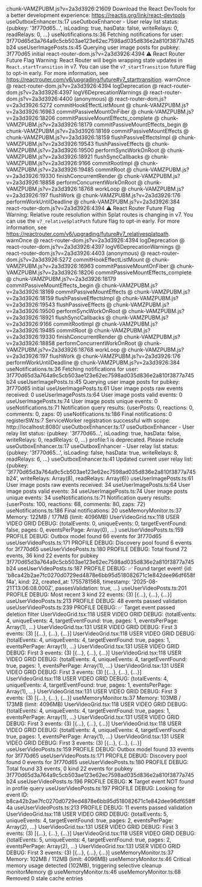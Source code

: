 chunk-VAMZPUBM.js?v=2a3d3926:21609 Download the React DevTools for a better development experience: https://reactjs.org/link/react-devtools
useOutboxEnhancer.ts:17 useOutboxEnhancer - User relay list status: {pubkey: '3f770d65...', isLoading: true, hasData: false, writeRelays: 0, readRelays: 0, …}
useNotifications.ts:36 Fetching notifications for user: 3f770d65d3a764a9c5cb503ae123e62ec7598ad035d836e2a810f3877a745b24
useUserImagePosts.ts:45 Querying user image posts for pubkey: 3f770d65 initial
react-router-dom.js?v=2a3d3926:4394 ⚠️ React Router Future Flag Warning: React Router will begin wrapping state updates in `React.startTransition` in v7. You can use the `v7_startTransition` future flag to opt-in early. For more information, see https://reactrouter.com/v6/upgrading/future#v7_starttransition.
warnOnce @ react-router-dom.js?v=2a3d3926:4394
logDeprecation @ react-router-dom.js?v=2a3d3926:4397
logV6DeprecationWarnings @ react-router-dom.js?v=2a3d3926:4400
(anonymous) @ react-router-dom.js?v=2a3d3926:5272
commitHookEffectListMount @ chunk-VAMZPUBM.js?v=2a3d3926:16963
commitPassiveMountOnFiber @ chunk-VAMZPUBM.js?v=2a3d3926:18206
commitPassiveMountEffects_complete @ chunk-VAMZPUBM.js?v=2a3d3926:18179
commitPassiveMountEffects_begin @ chunk-VAMZPUBM.js?v=2a3d3926:18169
commitPassiveMountEffects @ chunk-VAMZPUBM.js?v=2a3d3926:18159
flushPassiveEffectsImpl @ chunk-VAMZPUBM.js?v=2a3d3926:19543
flushPassiveEffects @ chunk-VAMZPUBM.js?v=2a3d3926:19500
performSyncWorkOnRoot @ chunk-VAMZPUBM.js?v=2a3d3926:18921
flushSyncCallbacks @ chunk-VAMZPUBM.js?v=2a3d3926:9166
commitRootImpl @ chunk-VAMZPUBM.js?v=2a3d3926:19485
commitRoot @ chunk-VAMZPUBM.js?v=2a3d3926:19330
finishConcurrentRender @ chunk-VAMZPUBM.js?v=2a3d3926:18858
performConcurrentWorkOnRoot @ chunk-VAMZPUBM.js?v=2a3d3926:18768
workLoop @ chunk-VAMZPUBM.js?v=2a3d3926:197
flushWork @ chunk-VAMZPUBM.js?v=2a3d3926:176
performWorkUntilDeadline @ chunk-VAMZPUBM.js?v=2a3d3926:384
react-router-dom.js?v=2a3d3926:4394 ⚠️ React Router Future Flag Warning: Relative route resolution within Splat routes is changing in v7. You can use the `v7_relativeSplatPath` future flag to opt-in early. For more information, see https://reactrouter.com/v6/upgrading/future#v7_relativesplatpath.
warnOnce @ react-router-dom.js?v=2a3d3926:4394
logDeprecation @ react-router-dom.js?v=2a3d3926:4397
logV6DeprecationWarnings @ react-router-dom.js?v=2a3d3926:4403
(anonymous) @ react-router-dom.js?v=2a3d3926:5272
commitHookEffectListMount @ chunk-VAMZPUBM.js?v=2a3d3926:16963
commitPassiveMountOnFiber @ chunk-VAMZPUBM.js?v=2a3d3926:18206
commitPassiveMountEffects_complete @ chunk-VAMZPUBM.js?v=2a3d3926:18179
commitPassiveMountEffects_begin @ chunk-VAMZPUBM.js?v=2a3d3926:18169
commitPassiveMountEffects @ chunk-VAMZPUBM.js?v=2a3d3926:18159
flushPassiveEffectsImpl @ chunk-VAMZPUBM.js?v=2a3d3926:19543
flushPassiveEffects @ chunk-VAMZPUBM.js?v=2a3d3926:19500
performSyncWorkOnRoot @ chunk-VAMZPUBM.js?v=2a3d3926:18921
flushSyncCallbacks @ chunk-VAMZPUBM.js?v=2a3d3926:9166
commitRootImpl @ chunk-VAMZPUBM.js?v=2a3d3926:19485
commitRoot @ chunk-VAMZPUBM.js?v=2a3d3926:19330
finishConcurrentRender @ chunk-VAMZPUBM.js?v=2a3d3926:18858
performConcurrentWorkOnRoot @ chunk-VAMZPUBM.js?v=2a3d3926:18768
workLoop @ chunk-VAMZPUBM.js?v=2a3d3926:197
flushWork @ chunk-VAMZPUBM.js?v=2a3d3926:176
performWorkUntilDeadline @ chunk-VAMZPUBM.js?v=2a3d3926:384
useNotifications.ts:36 Fetching notifications for user: 3f770d65d3a764a9c5cb503ae123e62ec7598ad035d836e2a810f3877a745b24
useUserImagePosts.ts:45 Querying user image posts for pubkey: 3f770d65 initial
useUserImagePosts.ts:61 User image posts raw events received: 0
useUserImagePosts.ts:64 User image posts valid events: 0
useUserImagePosts.ts:74 User image posts unique events: 0
useNotifications.ts:71 Notification query results: {userPosts: 0, reactions: 0, comments: 0, zaps: 0}
useNotifications.ts:186 Final notifications: 0
registerSW.ts:7 ServiceWorker registration successful with scope:  http://localhost:8080/
useOutboxEnhancer.ts:17 useOutboxEnhancer - User relay list status: {pubkey: '3f770d65...', isLoading: true, hasData: false, writeRelays: 0, readRelays: 0, …}
profile:1 <meta name="apple-mobile-web-app-capable" content="yes"> is deprecated. Please include <meta name="mobile-web-app-capable" content="yes">
useOutboxEnhancer.ts:17 useOutboxEnhancer - User relay list status: {pubkey: '3f770d65...', isLoading: false, hasData: true, writeRelays: 8, readRelays: 6, …}
useOutboxEnhancer.ts:41 Updated current user relay list: {pubkey: '3f770d65d3a764a9c5cb503ae123e62ec7598ad035d836e2a810f3877a745b24', writeRelays: Array(8), readRelays: Array(6)}
useUserImagePosts.ts:61 User image posts raw events received: 34
useUserImagePosts.ts:64 User image posts valid events: 34
useUserImagePosts.ts:74 User image posts unique events: 34
useNotifications.ts:71 Notification query results: {userPosts: 100, reactions: 68, comments: 80, zaps: 72}
useNotifications.ts:186 Final notifications: 20
useMemoryMonitor.ts:37 Memory: 122MB / 177MB (limit: 4096MB)
UserVideoGrid.tsx:118 USER VIDEO GRID DEBUG: {totalEvents: 0, uniqueEvents: 0, targetEventFound: false, pages: 0, eventsPerPage: Array(0), …}
useUserVideoPosts.ts:159 PROFILE DEBUG: Outbox model found 66 events for 3f770d65
useUserVideoPosts.ts:171 PROFILE DEBUG: Discovery pool found 6 events for 3f770d65
useUserVideoPosts.ts:180 PROFILE DEBUG: Total found 72 events, 36 kind 22 events for pubkey 3f770d65d3a764a9c5cb503ae123e62ec7598ad035d836e2a810f3877a745b24
useUserVideoPosts.ts:187 PROFILE DEBUG: ✅ Found target event! {id: 'b8ca42b2ae7fc0270d0729ed4878e6bb95d518082671c1e842dee96df658ff4a', kind: 22, created_at: 1755781568, timestamp: '2025-08-21T13:06:08.000Z', passesValidation: true, …}
useUserVideoPosts.ts:201 PROFILE DEBUG: Most recent 3 kind 22 events: (3) [{…}, {…}, {…}]
useUserVideoPosts.ts:213 PROFILE DEBUG: 48 events passed validation
useUserVideoPosts.ts:239 PROFILE DEBUG: ✅ Target event passed deletion filter
UserVideoGrid.tsx:118 USER VIDEO GRID DEBUG: {totalEvents: 4, uniqueEvents: 4, targetEventFound: true, pages: 1, eventsPerPage: Array(1), …}
UserVideoGrid.tsx:131 USER VIDEO GRID DEBUG: First 3 events: (3) [{…}, {…}, {…}]
UserVideoGrid.tsx:118 USER VIDEO GRID DEBUG: {totalEvents: 4, uniqueEvents: 4, targetEventFound: true, pages: 1, eventsPerPage: Array(1), …}
UserVideoGrid.tsx:131 USER VIDEO GRID DEBUG: First 3 events: (3) [{…}, {…}, {…}]
UserVideoGrid.tsx:118 USER VIDEO GRID DEBUG: {totalEvents: 4, uniqueEvents: 4, targetEventFound: true, pages: 1, eventsPerPage: Array(1), …}
UserVideoGrid.tsx:131 USER VIDEO GRID DEBUG: First 3 events: (3) [{…}, {…}, {…}]
UserVideoGrid.tsx:118 USER VIDEO GRID DEBUG: {totalEvents: 4, uniqueEvents: 4, targetEventFound: true, pages: 1, eventsPerPage: Array(1), …}
UserVideoGrid.tsx:131 USER VIDEO GRID DEBUG: First 3 events: (3) [{…}, {…}, {…}]
useMemoryMonitor.ts:37 Memory: 103MB / 173MB (limit: 4096MB)
UserVideoGrid.tsx:118 USER VIDEO GRID DEBUG: {totalEvents: 4, uniqueEvents: 4, targetEventFound: true, pages: 1, eventsPerPage: Array(1), …}
UserVideoGrid.tsx:131 USER VIDEO GRID DEBUG: First 3 events: (3) [{…}, {…}, {…}]
UserVideoGrid.tsx:118 USER VIDEO GRID DEBUG: {totalEvents: 4, uniqueEvents: 4, targetEventFound: true, pages: 1, eventsPerPage: Array(1), …}
UserVideoGrid.tsx:131 USER VIDEO GRID DEBUG: First 3 events: (3) [{…}, {…}, {…}]
useUserVideoPosts.ts:159 PROFILE DEBUG: Outbox model found 33 events for 3f770d65
useUserVideoPosts.ts:171 PROFILE DEBUG: Discovery pool found 0 events for 3f770d65
useUserVideoPosts.ts:180 PROFILE DEBUG: Total found 33 events, 0 kind 22 events for pubkey 3f770d65d3a764a9c5cb503ae123e62ec7598ad035d836e2a810f3877a745b24
useUserVideoPosts.ts:196 PROFILE DEBUG: ❌ Target event NOT found in profile query
useUserVideoPosts.ts:197 PROFILE DEBUG: Looking for event ID: b8ca42b2ae7fc0270d0729ed4878e6bb95d518082671c1e842dee96df658ff4a
useUserVideoPosts.ts:213 PROFILE DEBUG: 11 events passed validation
UserVideoGrid.tsx:118 USER VIDEO GRID DEBUG: {totalEvents: 5, uniqueEvents: 4, targetEventFound: true, pages: 2, eventsPerPage: Array(2), …}
UserVideoGrid.tsx:131 USER VIDEO GRID DEBUG: First 3 events: (3) [{…}, {…}, {…}]
UserVideoGrid.tsx:118 USER VIDEO GRID DEBUG: {totalEvents: 5, uniqueEvents: 4, targetEventFound: true, pages: 2, eventsPerPage: Array(2), …}
UserVideoGrid.tsx:131 USER VIDEO GRID DEBUG: First 3 events: (3) [{…}, {…}, {…}]
useMemoryMonitor.ts:37 Memory: 102MB / 112MB (limit: 4096MB)
useMemoryMonitor.ts:46 Critical memory usage detected (102MB), triggering selective cleanup
monitorMemory @ useMemoryMonitor.ts:46
useMemoryMonitor.ts:68 Removed 0 stale cache entries

